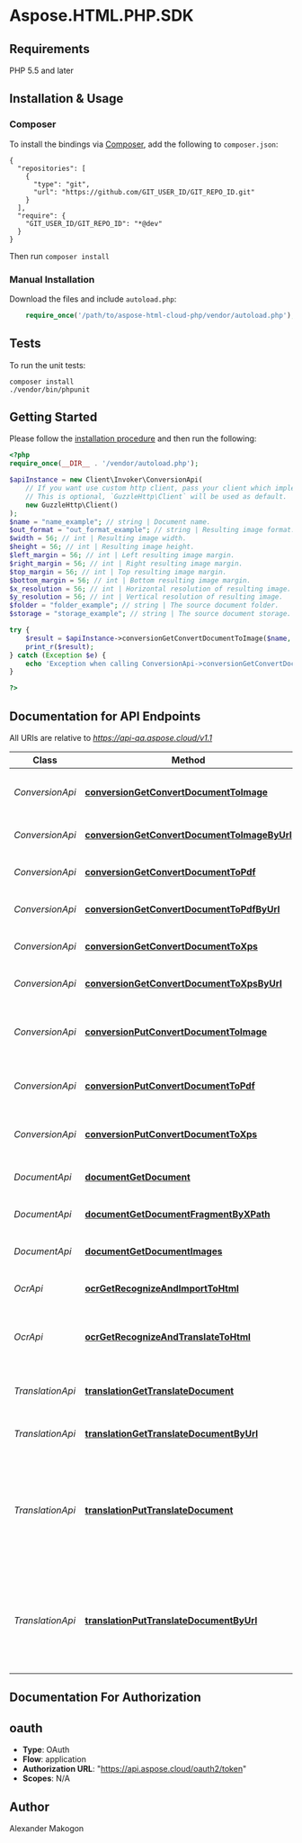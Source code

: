 # Aspose.HTML.PHP.SDK

## Requirements

PHP 5.5 and later

## Installation & Usage
### Composer

To install the bindings via [Composer](http://getcomposer.org/), add the following to `composer.json`:

```
{
  "repositories": [
    {
      "type": "git",
      "url": "https://github.com/GIT_USER_ID/GIT_REPO_ID.git"
    }
  ],
  "require": {
    "GIT_USER_ID/GIT_REPO_ID": "*@dev"
  }
}
```

Then run `composer install`

### Manual Installation

Download the files and include `autoload.php`:

```php
    require_once('/path/to/aspose-html-cloud-php/vendor/autoload.php');
```

## Tests

To run the unit tests:

```
composer install
./vendor/bin/phpunit
```

## Getting Started

Please follow the [installation procedure](#installation--usage) and then run the following:

```php
<?php
require_once(__DIR__ . '/vendor/autoload.php');

$apiInstance = new Client\Invoker\ConversionApi(
    // If you want use custom http client, pass your client which implements `GuzzleHttp\ClientInterface`.
    // This is optional, `GuzzleHttp\Client` will be used as default.
    new GuzzleHttp\Client()
);
$name = "name_example"; // string | Document name.
$out_format = "out_format_example"; // string | Resulting image format.
$width = 56; // int | Resulting image width.
$height = 56; // int | Resulting image height.
$left_margin = 56; // int | Left resulting image margin.
$right_margin = 56; // int | Right resulting image margin.
$top_margin = 56; // int | Top resulting image margin.
$bottom_margin = 56; // int | Bottom resulting image margin.
$x_resolution = 56; // int | Horizontal resolution of resulting image.
$y_resolution = 56; // int | Vertical resolution of resulting image.
$folder = "folder_example"; // string | The source document folder.
$storage = "storage_example"; // string | The source document storage.

try {
    $result = $apiInstance->conversionGetConvertDocumentToImage($name, $out_format, $width, $height, $left_margin, $right_margin, $top_margin, $bottom_margin, $x_resolution, $y_resolution, $folder, $storage);
    print_r($result);
} catch (Exception $e) {
    echo 'Exception when calling ConversionApi->conversionGetConvertDocumentToImage: ', $e->getMessage(), PHP_EOL;
}

?>
```

## Documentation for API Endpoints

All URIs are relative to *https://api-qa.aspose.cloud/v1.1*

Class | Method | HTTP request | Description
------------ | ------------- | ------------- | -------------
*ConversionApi* | [**conversionGetConvertDocumentToImage**](docs/Api/ConversionApi.md#conversiongetconvertdocumenttoimage) | **GET** /html/{name}/convert/image/{outFormat} | Convert the HTML document from the storage by its name to the specified image format.
*ConversionApi* | [**conversionGetConvertDocumentToImageByUrl**](docs/Api/ConversionApi.md#conversiongetconvertdocumenttoimagebyurl) | **GET** /html/convert/image/{outFormat} | Convert the HTML page from the web by its URL to the specified image format.
*ConversionApi* | [**conversionGetConvertDocumentToPdf**](docs/Api/ConversionApi.md#conversiongetconvertdocumenttopdf) | **GET** /html/{name}/convert/pdf | Convert the HTML document from the storage by its name to PDF.
*ConversionApi* | [**conversionGetConvertDocumentToPdfByUrl**](docs/Api/ConversionApi.md#conversiongetconvertdocumenttopdfbyurl) | **GET** /html/convert/pdf | Convert the HTML page from the web by its URL to PDF.
*ConversionApi* | [**conversionGetConvertDocumentToXps**](docs/Api/ConversionApi.md#conversiongetconvertdocumenttoxps) | **GET** /html/{name}/convert/xps | Convert the HTML document from the storage by its name to XPS.
*ConversionApi* | [**conversionGetConvertDocumentToXpsByUrl**](docs/Api/ConversionApi.md#conversiongetconvertdocumenttoxpsbyurl) | **GET** /html/convert/xps | Convert the HTML page from the web by its URL to XPS.
*ConversionApi* | [**conversionPutConvertDocumentToImage**](docs/Api/ConversionApi.md#conversionputconvertdocumenttoimage) | **PUT** /html/convert/image/{outFormat} | Convert the HTML document to the specified image format. Input document should be passed in the request content.
*ConversionApi* | [**conversionPutConvertDocumentToPdf**](docs/Api/ConversionApi.md#conversionputconvertdocumenttopdf) | **PUT** /html/convert/pdf | Convert the HTML document to PDF. Input document should be passed in the request content.
*ConversionApi* | [**conversionPutConvertDocumentToXps**](docs/Api/ConversionApi.md#conversionputconvertdocumenttoxps) | **PUT** /html/convert/xps | Convert the HTML document to XPS. Input document should be passed in the request content.
*DocumentApi* | [**documentGetDocument**](docs/Api/DocumentApi.md#documentgetdocument) | **GET** /html/{name} | Return the HTML document by the name from default or specified storage.
*DocumentApi* | [**documentGetDocumentFragmentByXPath**](docs/Api/DocumentApi.md#documentgetdocumentfragmentbyxpath) | **GET** /html/{name}/fragments/{outFormat} | Return list of HTML fragments matching the specified XPath query.
*DocumentApi* | [**documentGetDocumentImages**](docs/Api/DocumentApi.md#documentgetdocumentimages) | **GET** /html/{name}/images/all | Return all HTML document images packaged as a ZIP archive.
*OcrApi* | [**ocrGetRecognizeAndImportToHtml**](docs/Api/OcrApi.md#ocrgetrecognizeandimporttohtml) | **GET** /html/{name}/ocr/import | Recognize text from the image file in the storage and import it to HTML format.
*OcrApi* | [**ocrGetRecognizeAndTranslateToHtml**](docs/Api/OcrApi.md#ocrgetrecognizeandtranslatetohtml) | **GET** /html/{name}/ocr/translate/{srcLang}/{resLang} | Recognize text from the image file in the storage, import it to HTML format and translate to specified language.
*TranslationApi* | [**translationGetTranslateDocument**](docs/Api/TranslationApi.md#translationgettranslatedocument) | **GET** /html/{name}/translate/{srcLang}/{resLang} | Translate the HTML document specified by the name from default or specified storage.
*TranslationApi* | [**translationGetTranslateDocumentByUrl**](docs/Api/TranslationApi.md#translationgettranslatedocumentbyurl) | **GET** /html/translate/{srcLang}/{resLang} | Translate the HTML document from Web specified by its URL.
*TranslationApi* | [**translationPutTranslateDocument**](docs/Api/TranslationApi.md#translationputtranslatedocument) | **PUT** /html/{name}/translate/{srcLang}/{resLang} | Translate the HTML document specified by the name from default or specified storage. Result document will be saved into the default or specified storage; result path will be like /{folder}/{name}_{lang_pair}.{extension}.
*TranslationApi* | [**translationPutTranslateDocumentByUrl**](docs/Api/TranslationApi.md#translationputtranslatedocumentbyurl) | **PUT** /html/translate/{srcLang}/{resLang} | Translate the HTML document from Web specified by its URL.  Result document will be saved into the default or specified storage; result path will be like /{folder}/{name}_{lang_pair}.{extension}.


## Documentation For Authorization

## oauth

- **Type**: OAuth
- **Flow**: application
- **Authorization URL**: "https://api.aspose.cloud/oauth2/token"
- **Scopes**: N/A



## Author
Alexander Makogon



